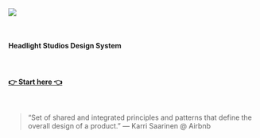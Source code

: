 <img src="/assets/cosmos.png">

&nbsp;&nbsp;

#### Headlight Studios Design System

&nbsp;&nbsp;

#### [👉 Start here 👈](https://auth0-cosmos.now.sh/docs)

&nbsp;&nbsp;

> “Set of shared and integrated principles and patterns that define the overall design of a product.” — Karri Saarinen @ Airbnb

&nbsp;
